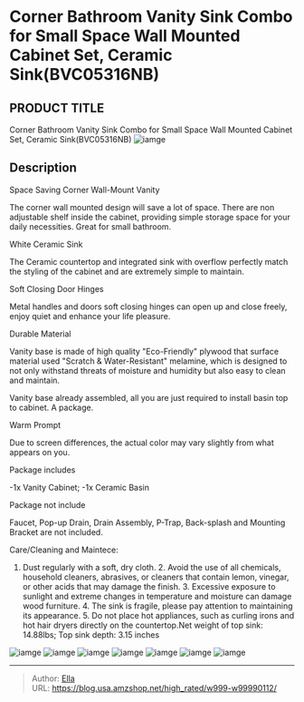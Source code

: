 # Corner Bathroom Vanity Sink Combo for Small Space Wall Mounted Cabinet Set, Ceramic Sink(BVC05316NB)


## PRODUCT TITLE 

Corner Bathroom Vanity Sink Combo for Small Space Wall Mounted Cabinet Set, Ceramic Sink(BVC05316NB)
![iamge](https://b2bfiles1.gigab2b.cn/image/wkseller/9085/20230427_784af6da7f2e09568b136a74deed55dd.jpg)

## Description

Space Saving Corner Wall-Mount Vanity



The corner wall mounted design will save a lot of space. There are non adjustable shelf inside the cabinet, providing simple storage space for your daily necessities. Great for small bathroom.










White Ceramic Sink



The Ceramic countertop and integrated sink with overflow perfectly match the styling of the cabinet and are extremely simple to maintain.










Soft Closing Door Hinges



Metal handles and doors soft closing hinges can open up and close freely, enjoy quiet and enhance your life pleasure.










Durable Material



Vanity base is made of high quality &#34;Eco-Friendly&#34; plywood that surface material used &#34;Scratch &amp; Water-Resistant&#34; melamine, which is designed to not only withstand threats of moisture and humidity but also easy to clean and maintain.







Vanity base already assembled, all you are just required to install basin top to cabinet. A package.





Warm Prompt

Due to screen differences, the actual color may vary slightly from what appears on you.



Package includes

-1x Vanity Cabinet; -1x Ceramic Basin



Package not include

Faucet, Pop-up Drain, Drain Assembly, P-Trap, Back-splash and Mounting Bracket are not included.






Care/Cleaning and Maintece:

1. Dust regularly with a soft, dry cloth. 2. Avoid the use of all chemicals, household cleaners, abrasives, or cleaners that contain lemon, vinegar, or other acids that may damage the finish. 3. Excessive exposure to sunlight and extreme changes in temperature and moisture can damage wood furniture. 4. The sink is fragile, please pay attention to maintaining its appearance. 5. Do not place hot appliances, such as curling irons and hot hair dryers directly on the countertop.Net weight of top sink: 14.88lbs; Top sink depth: 3.15 inches










![iamge](https://b2bfiles1.gigab2b.cn/image/wkseller/9085/20230427_25be939aafc7589414dc50612d8f4ea6.jpg)
![iamge](https://b2bfiles1.gigab2b.cn/image/wkseller/9085/20230726_3aba28bc993b605bcfc893305f9b6f8d.jpg)
![iamge](https://b2bfiles1.gigab2b.cn/image/wkseller/9085/20230427_beb86653bf9752f77e06b746373afc32.jpg)
![iamge](https://b2bfiles1.gigab2b.cn/image/wkseller/9085/20230427_aa42fb59eaf62942b1556662eb4c81ee.jpg)
![iamge](https://b2bfiles1.gigab2b.cn/image/wkseller/9085/20230427_5e42894c571f23166e6de71bce837ad6.jpg)
![iamge](https://b2bfiles1.gigab2b.cn/image/wkseller/9085/20230427_18a66701140d1956429f33d1c2f3c39c.jpg)
![iamge](https://b2bfiles1.gigab2b.cn/image/wkseller/9085/20230507_03352cc79778e11bcddab7d5da4a1b9a.jpg)


---

> Author: [Ella](https://blog.usa.amzshop.net/)  
> URL: https://blog.usa.amzshop.net/high_rated/w999-w99990112/  

